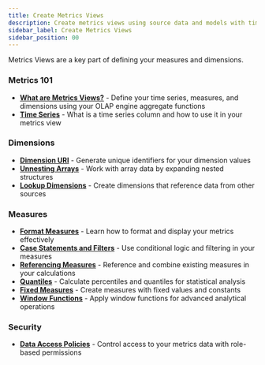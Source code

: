 ```yaml
---
title: Create Metrics Views
description: Create metrics views using source data and models with time, dimensions, and measures
sidebar_label: Create Metrics Views
sidebar_position: 00
---
```


Metrics Views are a key part of defining your measures and dimensions. 

### Metrics 101
- [**What are Metrics Views?**](/build/metrics-view/what-are-metrics-views) - Define your time series, measures, and dimensions using your OLAP engine aggregate functions
- [**Time Series**](/build/metrics-view/time-series) - What is a time series column and how to use it in your metrics view

### Dimensions
- [**Dimension URI**](/build/metrics-view/dimensions/dimension-uri) - Generate unique identifiers for your dimension values
- [**Unnesting Arrays**](/build/metrics-view/dimensions/unnesting) - Work with array data by expanding nested structures
- [**Lookup Dimensions**](/build/metrics-view/dimensions/lookup) - Create dimensions that reference data from other sources

### Measures
- [**Format Measures**](/build/metrics-view/measures/measure-formatting) - Learn how to format and display your metrics effectively
- [**Case Statements and Filters**](/build/metrics-view/measures/case-statements) - Use conditional logic and filtering in your measures
- [**Referencing Measures**](/build/metrics-view/measures/referencing) - Reference and combine existing measures in your calculations
- [**Quantiles**](/build/metrics-view/measures/quantiles) - Calculate percentiles and quantiles for statistical analysis
- [**Fixed Measures**](/build/metrics-view/measures/fixed-metrics) - Create measures with fixed values and constants
- [**Window Functions**](/build/metrics-view/measures/windows) - Apply window functions for advanced analytical operations

### Security 
- [**Data Access Policies**](/build/metrics-view/security) - Control access to your metrics data with role-based permissions